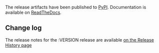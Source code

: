 The release artifacts have been published to [PyPI](https://pypi.org/project/pyhanko-cli/:VERSION).
Documentation is available on [ReadTheDocs](https://pyhanko.readthedocs.io/).

## Change log

The release notes for the :VERSION release are available [on the Release History page](https://pyhanko.readthedocs.io/en/latest/changelog.html#cli-release-:VERSION)